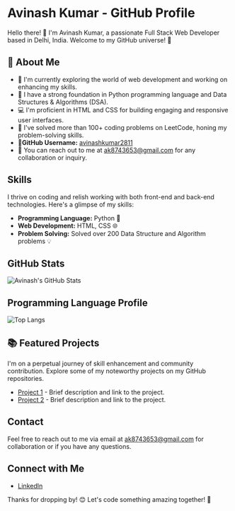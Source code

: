 # Avinash Kumar - GitHub Profile

Hello there! 👋 I'm Avinash Kumar, a passionate Full Stack Web Developer based in Delhi, India. Welcome to my GitHub universe! 🚀

## :rocket: About Me
- :telescope: I'm currently exploring the world of web development and working on enhancing my skills.
- :seedling: I have a strong foundation in Python programming language and Data Structures & Algorithms (DSA).
- :computer: I'm proficient in HTML and CSS for building engaging and responsive user interfaces.
- :brain: I've solved more than 100+ coding problems on LeetCode, honing my problem-solving skills.
- :telescope:**GitHub Username:** [avinashkumar2811](https://github.com/avinashkumar2811)
- :e-mail: You can reach out to me at [ak8743653@gmail.com](mailto:ak8743653@gmail.com) for any collaboration or inquiry.


## Skills

I thrive on coding and relish working with both front-end and back-end technologies. Here's a glimpse of my skills:

- **Programming Language:** Python 🐍
- **Web Development:** HTML, CSS 🌐
- **Problem Solving:** Solved over 200 Data Structure and Algorithm problems 💡

## GitHub Stats

![Avinash's GitHub Stats](https://github-readme-stats.vercel.app/api?username=avinashkumar2811&show_icons=true&theme=radical)

## Programming Language Profile

![Top Langs](https://github-readme-stats.vercel.app/api/top-langs/?username=avinashkumar2811&layout=compact&theme=radical)

## :books: Featured Projects
I'm on a perpetual journey of skill enhancement and community contribution. Explore some of my noteworthy projects on my GitHub repositories.
- [Project 1](#) - Brief description and link to the project.
- [Project 2](#) - Brief description and link to the project.


## Contact

Feel free to reach out to me via email at ak8743653@gmail.com for collaboration or if you have any questions.

## Connect with Me

- [LinkedIn](https://www.linkedin.com/in/avinash2811/)

Thanks for dropping by! 😊 Let's code something amazing together! 🚀
